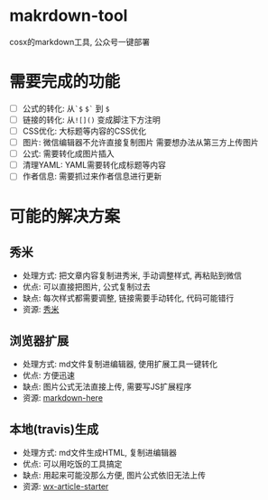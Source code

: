 # makrdown-tool
cosx的markdown工具, 公众号一键部署


# 需要完成的功能

- [ ] 公式的转化: 从`` `$ `` `` $` `` 到 `$`
- [ ] 链接的转化: 从`![]()` 变成脚注下方注明
- [ ] CSS优化: 大标题等内容的CSS优化
- [ ] 图片: 微信编辑器不允许直接复制图片 需要想办法从第三方上传图片
- [ ] 公式: 需要转化成图片插入
- [ ] 清理YAML: YAML需要转化成标题等内容
- [ ] 作者信息: 需要抓过来作者信息进行更新

# 可能的解决方案

## 秀米

* 处理方式: 把文章内容复制进秀米, 手动调整样式, 再粘贴到微信
* 优点: 可以直接把图片, 公式复制过去
* 缺点: 每次样式都需要调整, 链接需要手动转化, 代码可能错行
* 资源: [秀米](https://xiumi.us/)

## 浏览器扩展

- 处理方式: md文件复制进编辑器, 使用扩展工具一键转化  
- 优点: 方便迅速  
- 缺点: 图片公式无法直接上传, 需要写JS扩展程序  
- 资源: [markdown-here](https://github.com/adam-p/markdown-here)  

## 本地(travis)生成

- 处理方式: md文件生成HTML, 复制进编辑器  
- 优点: 可以用吃饭的工具搞定   
- 缺点: 用起来可能没那么方便, 图片公式依旧无法上传  
- 资源: [wx-article-starter](https://github.com/wizicer/wx-article-starter)
 

 
